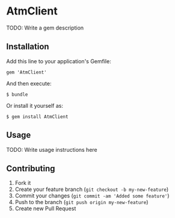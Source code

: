 # AtmClient

TODO: Write a gem description

## Installation

Add this line to your application's Gemfile:

    gem 'AtmClient'

And then execute:

    $ bundle

Or install it yourself as:

    $ gem install AtmClient

## Usage

TODO: Write usage instructions here

## Contributing

1. Fork it
2. Create your feature branch (`git checkout -b my-new-feature`)
3. Commit your changes (`git commit -am 'Added some feature'`)
4. Push to the branch (`git push origin my-new-feature`)
5. Create new Pull Request
